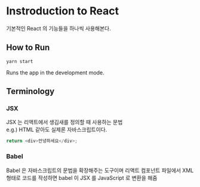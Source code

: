# Instroduction to React
기본적인 React 의 기능들을 하나씩 사용해본다.

## How to Run 
```
yarn start
```
Runs the app in the development mode.

## Terminology
### JSX
JSX 는 리액트에서 생김새를 정의할 때 사용하는 문법  
e.g.) HTML 같아도 실제론 자바스크립트이다. 
```javascript
return <div>안녕하세요</div>;
```

### Babel
Babel 은 자바스크립트의 문법을 확장해주는 도구이며 리액트 컴포넌트 파일에서 XML 형태로 코드를 작성하면 babel 이 JSX 를 JavaScript 로 변환을 해줌  


